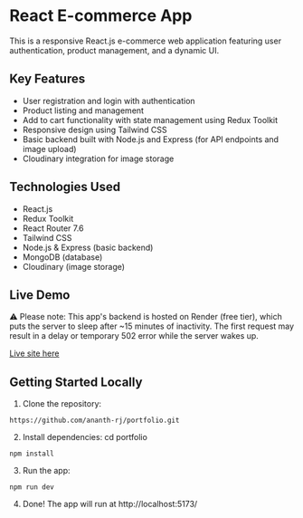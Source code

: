 # React E-commerce App

This is a responsive React.js e-commerce web application featuring user authentication, product management, and a dynamic UI.

## Key Features

- User registration and login with authentication
- Product listing and management
- Add to cart functionality with state management using Redux Toolkit
- Responsive design using Tailwind CSS
- Basic backend built with Node.js and Express (for API endpoints and image upload)
- Cloudinary integration for image storage

## Technologies Used

- React.js  
- Redux Toolkit  
- React Router 7.6  
- Tailwind CSS  
- Node.js & Express (basic backend)  
- MongoDB (database)  
- Cloudinary (image storage)

## Live Demo
⚠️ Please note: This app's backend is hosted on Render (free tier), which puts the server to sleep after ~15 minutes of inactivity. The first request may result in a delay or temporary 502 error while the server wakes up.

[Live site here](https://reactandredux.netlify.app/)

## Getting Started Locally

1. Clone the repository:  
```
https://github.com/ananth-rj/portfolio.git
```
2. Install dependencies:
cd portfolio
```
npm install
```

3. Run the app:
```
npm run dev
```
4. Done! The app will run at http://localhost:5173/
